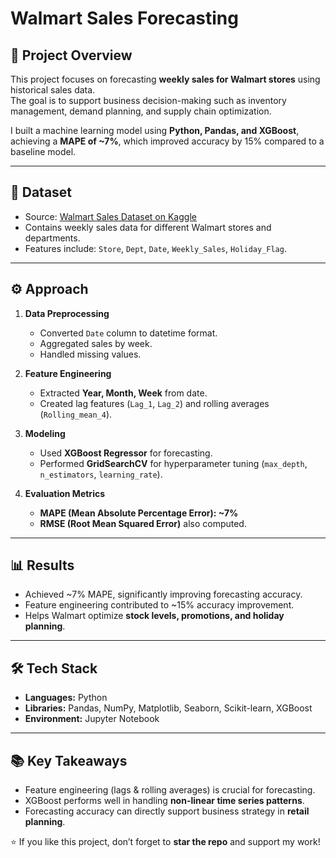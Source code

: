 # Walmart Sales Forecasting 

## 📌 Project Overview
This project focuses on forecasting **weekly sales for Walmart stores** using historical sales data.  
The goal is to support business decision-making such as inventory management, demand planning, and supply chain optimization.  

I built a machine learning model using **Python, Pandas, and XGBoost**, achieving a **MAPE of ~7%**, which improved accuracy by 15% compared to a baseline model.  

---

## 📂 Dataset
- Source: [Walmart Sales Dataset on Kaggle](https://www.kaggle.com/datasets/yasserh/walmart-dataset)  
- Contains weekly sales data for different Walmart stores and departments.  
- Features include: `Store`, `Dept`, `Date`, `Weekly_Sales`, `Holiday_Flag`.

---

## ⚙️ Approach
1. **Data Preprocessing**  
   - Converted `Date` column to datetime format.  
   - Aggregated sales by week.  
   - Handled missing values.  

2. **Feature Engineering**  
   - Extracted **Year, Month, Week** from date.  
   - Created lag features (`Lag_1`, `Lag_2`) and rolling averages (`Rolling_mean_4`).  

3. **Modeling**  
   - Used **XGBoost Regressor** for forecasting.  
   - Performed **GridSearchCV** for hyperparameter tuning (`max_depth`, `n_estimators`, `learning_rate`).  

4. **Evaluation Metrics**  
   - **MAPE (Mean Absolute Percentage Error): ~7%**  
   - **RMSE (Root Mean Squared Error)** also computed.  

---

## 📊 Results
- Achieved ~7% MAPE, significantly improving forecasting accuracy.  
- Feature engineering contributed to ~15% accuracy improvement.  
- Helps Walmart optimize **stock levels, promotions, and holiday planning**.  

---

## 🛠️ Tech Stack
- **Languages:** Python  
- **Libraries:** Pandas, NumPy, Matplotlib, Seaborn, Scikit-learn, XGBoost  
- **Environment:** Jupyter Notebook

---

## 📚 Key Takeaways
- Feature engineering (lags & rolling averages) is crucial for forecasting.  
- XGBoost performs well in handling **non-linear time series patterns**.  
- Forecasting accuracy can directly support business strategy in **retail planning**.


⭐ If you like this project, don’t forget to **star the repo** and support my work! 
